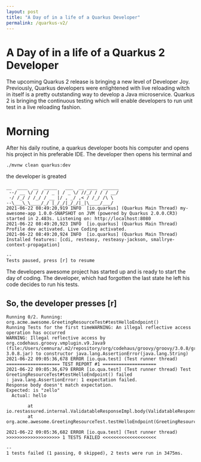 ```yaml
---
layout: post
title: "A Day of in a life of a Quarkus Developer"
permalink: /quarkus-v2/
---
```


# A Day of in a life of a Quarkus 2 Developer

The upcoming Quarkus 2 release is bringing a new level of Developer Joy.
Previously, Quarkus developers were enlightened with live reloading witch in itself is a pretty outstanding way to develop a Java microservice.
Quarkus 2 is bringing the continuous testing which will enable developers to run unit test in a live reloading fashion.

# Morning

After his daily routine, a quarkus developer boots his computer and opens his project in his preferable IDE.
The developer then opens his terminal and

``./mvnw clean quarkus:dev``

the developer is greated

```
__  ____  __  _____   ___  __ ____  ______
 --/ __ \/ / / / _ | / _ \/ //_/ / / / __/
 -/ /_/ / /_/ / __ |/ , _/ ,< / /_/ /\ \
--\___\_\____/_/ |_/_/|_/_/|_|\____/___/
2021-06-22 08:49:20,919 INFO  [io.quarkus] (Quarkus Main Thread) my-awesome-app 1.0.0-SNAPSHOT on JVM (powered by Quarkus 2.0.0.CR3) started in 2.483s. Listening on: http://localhost:8080
2021-06-22 08:49:20,923 INFO  [io.quarkus] (Quarkus Main Thread) Profile dev activated. Live Coding activated.
2021-06-22 08:49:20,924 INFO  [io.quarkus] (Quarkus Main Thread) Installed features: [cdi, resteasy, resteasy-jackson, smallrye-context-propagation]

--
Tests paused, press [r] to resume
```

The developers awesome project has started up and is ready to start the day of coding. 
The developer, which had forgotten the last state he left his code decides to run his tests.

## So, the developer presses **[r]**

```
Running 0/2. Running: org.acme.awesome.GreetingResourceTest#testHelloEndpoint()
Running Tests for the first timeWARNING: An illegal reflective access operation has occurred
WARNING: Illegal reflective access by org.codehaus.groovy.vmplugin.v9.Java9 (file:/Users/cemnura/.m2/repository/org/codehaus/groovy/groovy/3.0.8/groovy-3.0.8.jar) to constructor java.lang.AssertionError(java.lang.String)
2021-06-22 09:05:36,678 ERROR [io.qua.test] (Test runner thread) ==================== TEST REPORT #1 ====================
2021-06-22 09:05:36,679 ERROR [io.qua.test] (Test runner thread) Test GreetingResourceTest#testHelloEndpoint() failed 
: java.lang.AssertionError: 1 expectation failed.
Response body doesn't match expectation.
Expected: is "zello"
  Actual: hello

        at io.restassured.internal.ValidatableResponseImpl.body(ValidatableResponseImpl.groovy)
        at org.acme.awesome.GreetingResourceTest.testHelloEndpoint(GreetingResourceTest.java:21)

2021-06-22 09:05:36,682 ERROR [io.qua.test] (Test runner thread) >>>>>>>>>>>>>>>>>>>> 1 TESTS FAILED <<<<<<<<<<<<<<<<<<<<

--
1 tests failed (1 passing, 0 skipped), 2 tests were run in 3475ms.

```

